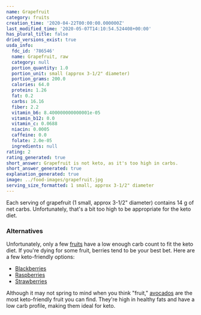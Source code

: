 ```yaml
---
name: Grapefruit
category: fruits
creation_time: '2020-04-22T00:00:00.000000Z'
last_modified_time: '2020-05-07T14:10:54.524408+00:00'
has_plural_title: false
dried_versions_exist: true
usda_info:
  fdc_id: '786546'
  name: Grapefruit, raw
  category: null
  portion_quantity: 1.0
  portion_unit: small (approx 3-1/2" diameter)
  portion_grams: 200.0
  calories: 64.0
  protein: 1.26
  fat: 0.2
  carbs: 16.16
  fiber: 2.2
  vitamin_b6: 8.400000000000001e-05
  vitamin_b12: 0.0
  vitamin_c: 0.0688
  niacin: 0.0005
  caffeine: 0.0
  folate: 2.0e-05
  ingredients: null
rating: 2
rating_generated: true
short_answer: Grapefruit is not keto, as it's too high in carbs.
short_answer_generated: true
explanation_generated: true
image: ../food-images/grapefruit.jpg
serving_size_formatted: 1 small, approx 3-1/2" diameter
---
```

Each serving of grapefruit (1 small, approx 3-1/2" diameter) contains 14 g of net carbs. Unfortunately, that's a bit too high to be appropriate for the keto diet.

### Alternatives

Unfortunately, only a few [fruits](/category/fruits) have a low enough carb count to fit the keto diet. If you're dying for some fruit, berries tend to be your best bet. Here are a few keto-friendly options:

- [Blackberries](/blackberries)
- [Raspberries](/raspberries)
- [Strawberries](/strawberries)

Although it may not spring to mind when you think "fruit," [avocados](/avocados) are the most keto-friendly fruit you can find. They're high in healthy fats and have a low carb profile, making them ideal for keto.
